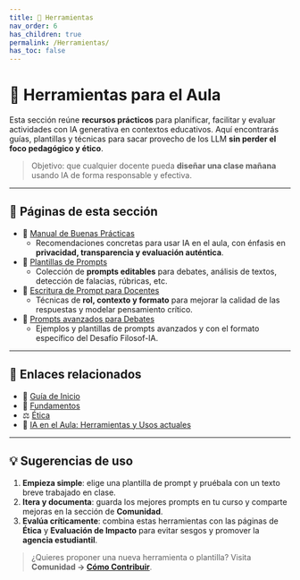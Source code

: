 ```yaml
---
title: 🧰 Herramientas
nav_order: 6
has_children: true
permalink: /Herramientas/
has_toc: false
---
```


# 🧰 Herramientas para el Aula

Esta sección reúne **recursos prácticos** para planificar, facilitar y evaluar actividades con IA generativa en contextos educativos. Aquí encontrarás guías, plantillas y técnicas para sacar provecho de los LLM **sin perder el foco pedagógico y ético**.

> Objetivo: que cualquier docente pueda **diseñar una clase mañana** usando IA de forma responsable y efectiva.

---

## 📂 Páginas de esta sección

- 📝 [Manual de Buenas Prácticas](./Manual-de-Buenas-Practicas.md)
  - Recomendaciones concretas para usar IA en el aula, con énfasis en **privacidad, transparencia y evaluación auténtica**.
- 🔧 [Plantillas de Prompts](./Plantillas-de-Prompts.md)
  - Colección de **prompts editables** para debates, análisis de textos, detección de falacias, rúbricas, etc.
- 🧠 [Escritura de Prompt para Docentes](./Prompt-Engineering-para-Docentes.md)
  - Técnicas de **rol, contexto y formato** para mejorar la calidad de las respuestas y modelar pensamiento crítico.
- 🧰 [Prompts avanzados para Debates](./Prompt-para-Debates.md)
  -  Ejemplos y plantillas de prompts avanzados y con el formato específico del Desafío Filosof-IA.
---

## 🔗 Enlaces relacionados

- 📘 [Guía de Inicio](../Guia-de-Inicio.md)
- 🧱 [Fundamentos](../Fundamentos/index.md)
- ⚖️ [Ética](../Etica/index.md)
- 🧩 [IA en el Aula: Herramientas y Usos actuales](../Fundamentos/IA-en-el-Aula.md)

---

## 💡 Sugerencias de uso

1. **Empieza simple**: elige una plantilla de prompt y pruébala con un texto breve trabajado en clase.
2. **Itera y documenta**: guarda los mejores prompts en tu curso y comparte mejoras en la sección de **Comunidad**.
3. **Evalúa críticamente**: combina estas herramientas con las páginas de **Ética** y **Evaluación de Impacto** para evitar sesgos y promover la **agencia estudiantil**.

> ¿Quieres proponer una nueva herramienta o plantilla? Visita **Comunidad → [Cómo Contribuir](../Comunidad/Como-Contribuir.md)**.
